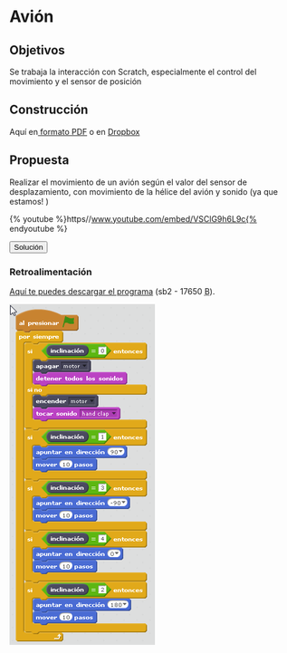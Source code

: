 
# Avión

## Objetivos

Se trabaja la interacción con Scratch, especialmente el control del movimiento y el sensor de posición

## Construcción

Aquí en[ formato PDF](https://a248.e.akamai.net/cache.lego.com/r/education/r/lesi/-/media/lesi/downloads/building%20instructions/wedo/9580_airplanerescue.pdf?l.r2=-511924109) o en [Dropbox](https://www.dropbox.com/s/u52hlt3dhe06ys8/AVION%20RESCATE.pdf?dl=0)

## Propuesta

Realizar el movimiento de un avión según el valor del sensor de desplazamiento, con movimiento de la hélice del avión y sonido (ya que estamos! )

{% youtube %}https//www.youtube.com/embed/VSClG9h6L9c{% endyoutube %}
<script type="text/javascript">var feedback25_93text = "Solución";</script><input type="button" name="toggle-feedback-25_93" value="Solución" class="feedbackbutton" onclick="$exe.toggleFeedback(this,false);return false" />

### Retroalimentación

[Aquí te puedes descargar el programa](avion.sb2) (sb2 - 17650 <abbr lang="en" title="Bytes">B</abbr>).

![](img/avion.png)
